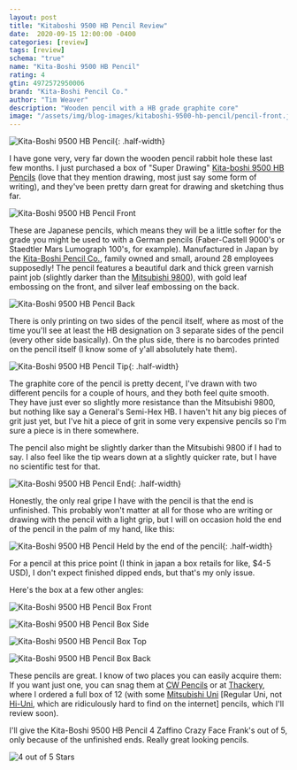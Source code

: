 ```yaml
---
layout: post
title: "Kitaboshi 9500 HB Pencil Review"
date:  2020-09-15 12:00:00 -0400
categories: [review]
tags: [review]
schema: "true"
name: "Kita-Boshi 9500 HB Pencil"
rating: 4
gtin: 4972572950006
brand: "Kita-Boshi Pencil Co."
author: "Tim Weaver"
description: "Wooden pencil with a HB grade graphite core"
image: "/assets/img/blog-images/kitaboshi-9500-hb-pencil/pencil-front.jpg"
---
```


![Kita-Boshi 9500 HB Pencil ](/assets/img/blog-images/kitaboshi-9500-hb-pencil/sketch-with-kitaboshi-9500.jpg){: .half-width}

I have gone very, very far down the wooden pencil rabbit hole these last few months. I just purchased a box of "Super Drawing" [Kita-boshi 9500 HB Pencils](http://www.kitaboshi.co.jp/home/#post-64) (love that they mention drawing, most just say some form of writing), and they've been pretty darn great for drawing and sketching thus far.

<!--more-->

![Kita-Boshi 9500 HB Pencil Front](/assets/img/blog-images/kitaboshi-9500-hb-pencil/pencil-front.jpg)

These are Japanese pencils, which means they will be a little softer for the grade you might be used to with a German pencils (Faber-Castell 9000's or Staedtler Mars Lumograph 100's, for example). Manufactured in Japan by the [Kita-Boshi Pencil Co.](http://www.kitaboshi.co.jp/company/), family owned and small, around 28 employees supposedly! The pencil features a beautiful dark and thick green varnish paint job (slightly darker than the [Mitsubishi 9800](https://www.mpuni.co.jp/products/pencils/black/office/general/9800.html)), with gold leaf embossing on the front, and silver leaf embossing on the back.  

![Kita-Boshi 9500 HB Pencil Back](/assets/img/blog-images/kitaboshi-9500-hb-pencil/pencil-back.jpg)

There is only printing on two sides of the pencil itself, where as most of the time you'll see at least the HB designation on 3 separate sides of the pencil (every other side basically). On the plus side, there is no barcodes printed on the pencil itself (I know some of y'all absolutely hate them).

![Kita-Boshi 9500 HB Pencil Tip](/assets/img/blog-images/kitaboshi-9500-hb-pencil/pencil-tip.jpg){: .half-width}

The graphite core of the pencil is pretty decent, I've drawn with two different pencils for a couple of hours, and they both feel quite smooth.  They have just ever so slightly more resistance than the Mitsubishi 9800, but nothing like say a General's Semi-Hex HB.  I haven't hit any big pieces of grit just yet, but I've hit a piece of grit in some very expensive pencils so I'm sure a piece is in there somewhere.

The pencil also might be slightly darker than the Mitsubishi 9800 if I had to say.  I also feel like the tip wears down at a slightly quicker rate, but I have no scientific test for that.

![Kita-Boshi 9500 HB Pencil End](/assets/img/blog-images/kitaboshi-9500-hb-pencil/pencil-end.jpg){: .half-width}

Honestly, the only real gripe I have with the pencil is that the end is unfinished.  This probably won't matter at all for those who are writing or drawing with the pencil with a light grip, but I will on occasion hold the end of the pencil in the palm of my hand, like this:

![Kita-Boshi 9500 HB Pencil Held by the end of the pencil](/assets/img/blog-images/kitaboshi-9500-hb-pencil/pencil-grip.jpg){: .half-width}

For a pencil at this price point (I think in japan a box retails for like, $4-5 USD), I don't expect finished dipped ends, but that's my only issue.  

Here's the box at a few other angles:

![Kita-Boshi 9500 HB Pencil Box Front](/assets/img/blog-images/kitaboshi-9500-hb-pencil/box-front.jpg)

![Kita-Boshi 9500 HB Pencil Box Side](/assets/img/blog-images/kitaboshi-9500-hb-pencil/box-side.jpg)

![Kita-Boshi 9500 HB Pencil Box Top](/assets/img/blog-images/kitaboshi-9500-hb-pencil/box-top.jpg)

![Kita-Boshi 9500 HB Pencil Box Back](/assets/img/blog-images/kitaboshi-9500-hb-pencil/box-back.jpg)

These pencils are great.  I know of two places you can easily acquire them:  If you want just one, you can snag them at [CW Pencils](https://cwpencils.com/collections/kitaboshi/products/super-drawing-9500-pencil-hb) or at [Thackery](https://www.thethackery.com/default/kitaboshi-9500-drawing-and-retouching-pencil-hb-made-in-japan-pack-of-12.html), where I ordered a full box of 12 (with some [Mitsubishi Uni](https://www.mpuni.co.jp/products/pencils/black/uni_series/uni.html) [Regular Uni, not [Hi-Uni](https://www.mpuni.co.jp/products/pencils/black/uni_series/hi_uni.html), which are ridiculously hard to find on the internet] pencils, which I'll review soon).

I'll give the Kita-Boshi 9500 HB Pencil 4 Zaffino Crazy Face Frank's out of 5, only because of the unfinished ends.  Really great looking pencils.

![4 out of 5 Stars](/assets/img/blog-images/zaffino-scale-4-star.jpg)
